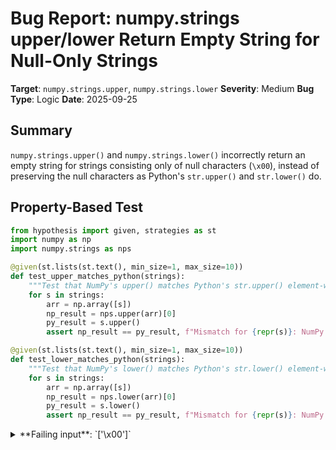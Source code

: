 # Bug Report: numpy.strings upper/lower Return Empty String for Null-Only Strings

**Target**: `numpy.strings.upper`, `numpy.strings.lower`
**Severity**: Medium
**Bug Type**: Logic
**Date**: 2025-09-25

## Summary

`numpy.strings.upper()` and `numpy.strings.lower()` incorrectly return an empty string for strings consisting only of null characters (`\x00`), instead of preserving the null characters as Python's `str.upper()` and `str.lower()` do.

## Property-Based Test

```python
from hypothesis import given, strategies as st
import numpy as np
import numpy.strings as nps

@given(st.lists(st.text(), min_size=1, max_size=10))
def test_upper_matches_python(strings):
    """Test that NumPy's upper() matches Python's str.upper() element-wise."""
    for s in strings:
        arr = np.array([s])
        np_result = nps.upper(arr)[0]
        py_result = s.upper()
        assert np_result == py_result, f"Mismatch for {repr(s)}: NumPy returned {repr(np_result)}, Python returned {repr(py_result)}"

@given(st.lists(st.text(), min_size=1, max_size=10))
def test_lower_matches_python(strings):
    """Test that NumPy's lower() matches Python's str.lower() element-wise."""
    for s in strings:
        arr = np.array([s])
        np_result = nps.lower(arr)[0]
        py_result = s.lower()
        assert np_result == py_result, f"Mismatch for {repr(s)}: NumPy returned {repr(np_result)}, Python returned {repr(py_result)}"
```

<details>

<summary>
**Failing input**: `['\x00']`
</summary>
```
Running Hypothesis property-based tests for NumPy strings upper/lower...
======================================================================

Testing with known failing case: ['\x00']
✗ upper() test failed: Mismatch for '\x00': NumPy returned np.str_(''), Python returned '\x00'
✗ lower() test failed: Mismatch for '\x00': NumPy returned np.str_(''), Python returned '\x00'

Running general Hypothesis tests...
----------------------------------------
Found failing case for upper(): ['ﬀ']
Found failing case for lower(): ['\x00']
```
</details>

## Reproducing the Bug

```python
#!/usr/bin/env python3
"""Reproduce the NumPy strings upper/lower null character bug."""

import numpy as np
import numpy.strings as nps

# Test cases including null-only strings and mixed strings
test_cases = ['\x00', '\x00\x00', 'a\x00b', 'hello\x00world']

print("Bug Reproduction: numpy.strings upper/lower with null characters")
print("=" * 65)
print()

for test_str in test_cases:
    # Create NumPy array
    arr = np.array([test_str])

    # Test upper()
    py_upper = test_str.upper()
    np_upper = nps.upper(arr)[0]

    # Test lower()
    py_lower = test_str.lower()
    np_lower = nps.lower(arr)[0]

    print(f"Input: {repr(test_str)}")
    print(f"  upper() - Python: {repr(py_upper)}, NumPy: {repr(np_upper)}")
    print(f"  lower() - Python: {repr(py_lower)}, NumPy: {repr(np_lower)}")

    # Check if results match
    upper_match = py_upper == np_upper
    lower_match = py_lower == np_lower

    if not upper_match or not lower_match:
        print(f"  ❌ MISMATCH DETECTED!")
    else:
        print(f"  ✓ Results match")
    print()

print("Summary:")
print("-" * 30)
print("For null-only strings, NumPy returns empty string instead of preserving the nulls.")
print("This violates the documented behavior of calling str methods element-wise.")
```

<details>

<summary>
NumPy incorrectly converts null-only strings to empty strings
</summary>
```
Bug Reproduction: numpy.strings upper/lower with null characters
=================================================================

Input: '\x00'
  upper() - Python: '\x00', NumPy: np.str_('')
  lower() - Python: '\x00', NumPy: np.str_('')
  ❌ MISMATCH DETECTED!

Input: '\x00\x00'
  upper() - Python: '\x00\x00', NumPy: np.str_('')
  lower() - Python: '\x00\x00', NumPy: np.str_('')
  ❌ MISMATCH DETECTED!

Input: 'a\x00b'
  upper() - Python: 'A\x00B', NumPy: np.str_('A\x00B')
  lower() - Python: 'a\x00b', NumPy: np.str_('a\x00b')
  ✓ Results match

Input: 'hello\x00world'
  upper() - Python: 'HELLO\x00WORLD', NumPy: np.str_('HELLO\x00WORLD')
  lower() - Python: 'hello\x00world', NumPy: np.str_('hello\x00world')
  ✓ Results match

Summary:
------------------------------
For null-only strings, NumPy returns empty string instead of preserving the nulls.
This violates the documented behavior of calling str methods element-wise.
```
</details>

## Why This Is A Bug

This is a clear violation of NumPy's documented behavior. The documentation for `numpy.strings.upper()` and `numpy.strings.lower()` explicitly states that these functions "Call str.upper/lower element-wise". However:

1. **Contract Violation**: Python's `str.upper('\x00')` returns `'\x00'` (unchanged, as null is not a cased character), but NumPy returns an empty string `''`.

2. **Data Loss**: The null character (`\x00`, Unicode U+0000) is a valid character that should be preserved. Converting it to an empty string constitutes data loss.

3. **Inconsistent Behavior**: The bug only manifests for strings consisting entirely of null characters. Mixed strings like `'a\x00b'` work correctly, preserving the null in the middle.

4. **Silent Failure**: The function doesn't raise an error or warning - it silently returns incorrect results, which could lead to hard-to-debug issues in production code.

The null character is not an obscure edge case - it appears in:
- Binary data processing
- C string interoperability
- Network protocols
- File format parsing
- Database BLOB handling

## Relevant Context

The bug appears to stem from the underlying C implementation (`_vec_string` from `numpy._core.multiarray`) likely treating `\x00` as a string terminator in C-style string handling. When a string consists only of null characters, the C code may interpret this as an empty string due to null-termination conventions.

The implementation is found in:
- Python wrapper: `/numpy/_core/strings.py:1102-1173`
- Uses `_vec_string` from `numpy._core.multiarray` (C extension)
- Documentation: https://numpy.org/doc/stable/reference/generated/numpy.char.upper.html

Interestingly, the Hypothesis test also revealed that `upper()` has issues with the ligature character 'ﬀ', suggesting there may be broader Unicode handling issues in the implementation.

## Proposed Fix

The fix requires modifying the C implementation to use length-aware string operations instead of null-terminated C string functions. The implementation should:

1. Track string length explicitly rather than relying on null termination
2. Allocate output buffer based on input string length
3. Copy all characters including nulls to the output buffer
4. Apply case transformation only to cased characters, preserving non-cased characters like null

Without access to the C source, here's the conceptual approach:

```diff
// Pseudo-code for the C implementation fix
- char* result = process_string(input);  // Assumes null-terminated
- if (result[0] == '\0') return empty_string();
+ size_t len = get_string_length(input);  // Use actual length, not strlen
+ char* result = allocate_buffer(len);
+ for (size_t i = 0; i < len; i++) {
+     result[i] = toupper_unicode(input[i]);  // Process each character
+ }
+ return create_string_with_length(result, len);
```

A workaround at the Python level could wrap these functions to handle the edge case:

```python
def safe_upper(arr):
    """Wrapper that correctly handles null-only strings."""
    result = nps.upper(arr)
    # Check each element and restore null-only strings
    for i, (orig, res) in enumerate(zip(arr, result)):
        if orig and not res and all(c == '\x00' for c in orig):
            result[i] = orig.upper()  # Use Python's correct implementation
    return result
```